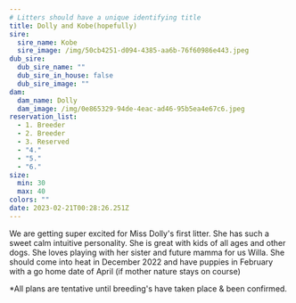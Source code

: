 ```yaml
---
# Litters should have a unique identifying title
title: Dolly and Kobe(hopefully)
sire:
  sire_name: Kobe
  sire_image: /img/50cb4251-d094-4385-aa6b-76f60986e443.jpeg
dub_sire:
  dub_sire_name: ""
  dub_sire_in_house: false
  dub_sire_image: ""
dam:
  dam_name: Dolly
  dam_image: /img/0e865329-94de-4eac-ad46-95b5ea4e67c6.jpeg
reservation_list:
  - 1. Breeder
  - 2. Breeder
  - 3. Reserved
  - "4."
  - "5."
  - "6."
size:
  min: 30
  max: 40
colors: ""
date: 2023-02-21T00:28:26.251Z
---
```

We are getting super excited for Miss Dolly's first litter. She has such a sweet calm intuitive personality. She is great with kids of all ages and other dogs. She loves playing with her sister and future mamma for us Willa. She should come into heat in December 2022 and have puppies in February with a go home date of April (if mother nature stays on course)





\*All plans are tentative until breeding's have taken place & been confirmed.